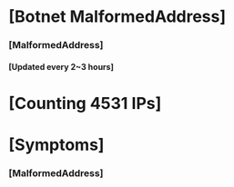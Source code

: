 # [Botnet MalformedAddress]
### [MalformedAddress]
#### [Updated every 2~3 hours]

# [Counting 4531 IPs]

# [Symptoms] 
###   [MalformedAddress]
